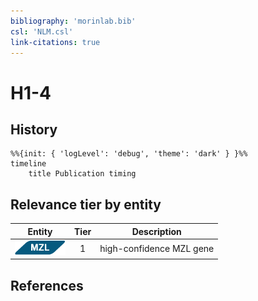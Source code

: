 ```yaml
---
bibliography: 'morinlab.bib'
csl: 'NLM.csl'
link-citations: true
---
```


# H1-4

## History

```mermaid
%%{init: { 'logLevel': 'debug', 'theme': 'dark' } }%%
timeline
    title Publication timing
```


## Relevance tier by entity

|Entity|Tier|Description|
|:------:|:----:|--------------------------------------|
|![MZL](images/icons/MZL_tier1.png)|1|high-confidence MZL gene|





## References



